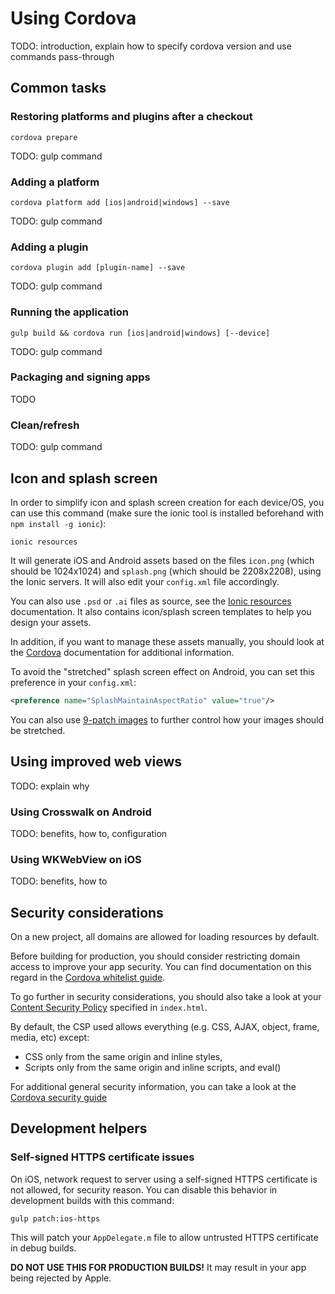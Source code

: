 # Using Cordova

TODO: introduction, explain how to specify cordova version and use commands pass-through

## Common tasks

### Restoring platforms and plugins after a checkout

`cordova prepare`

TODO: gulp command

### Adding a platform

`cordova platform add [ios|android|windows] --save`

TODO: gulp command

### Adding a plugin

`cordova plugin add [plugin-name] --save`

TODO: gulp command

### Running the application

`gulp build && cordova run [ios|android|windows] [--device]`

TODO: gulp command

### Packaging and signing apps

TODO

### Clean/refresh

TODO: gulp command

## Icon and splash screen

In order to simplify icon and splash screen creation for each device/OS, you can use this command (make sure the ionic
tool is installed beforehand with `npm install -g ionic`):
```
ionic resources
```

It will generate iOS and Android assets based on the files `icon.png` (which should be 1024x1024) and `splash.png`
(which should be 2208x2208), using the Ionic servers. It will also edit your `config.xml` file accordingly.

You can also use `.psd` or `.ai` files as source, see the
[Ionic resources](http://ionicframework.com/docs/cli/icon-splashscreen.html) documentation. It also contains
icon/splash screen templates to help you design your assets.

In addition, if you want to manage these assets manually, you should look at the
[Cordova](https://cordova.apache.org/docs/en/latest/config_ref/images.html) documentation for additional information.

To avoid the "stretched" splash screen effect on Android, you can set this preference in your `config.xml`:
```xml
<preference name="SplashMaintainAspectRatio" value="true"/>
```

You can also use [9-patch images](http://developer.android.com/tools/help/draw9patch.html) to further control how your
images should be stretched.

## Using improved web views

TODO: explain why

### Using Crosswalk on Android

TODO: benefits, how to, configuration

### Using WKWebView on iOS

TODO: benefits, how to

## Security considerations

On a new project, all domains are allowed for loading resources by default.

Before building for production, you should consider restricting domain access to improve your app security.
You can find documentation on this regard in the 
[Cordova whitelist guide](https://cordova.apache.org/docs/en/latest/guide/appdev/whitelist/index.html).

To go further in security considerations, you should also take a look at your
[Content Security Policy](https://github.com/apache/cordova-plugin-whitelist#content-security-policy) specified in
`index.html`.

By default, the CSP used allows everything (e.g. CSS, AJAX, object, frame, media, etc) except: 
- CSS only from the same origin and inline styles,
- Scripts only from the same origin and inline scripts, and eval()

For additional general security information, you can take a look at the
[Cordova security guide](https://cordova.apache.org/docs/en/latest/guide/appdev/security/index.html)

## Development helpers

### Self-signed HTTPS certificate issues

On iOS, network request to server using a self-signed HTTPS certificate is not allowed, for security reason.
You can disable this behavior in development builds with this command: 

`gulp patch:ios-https`

This will patch your `AppDelegate.m` file to allow untrusted HTTPS certificate in debug builds.

**DO NOT USE THIS FOR PRODUCTION BUILDS!**  It may result in your app being rejected by Apple.
